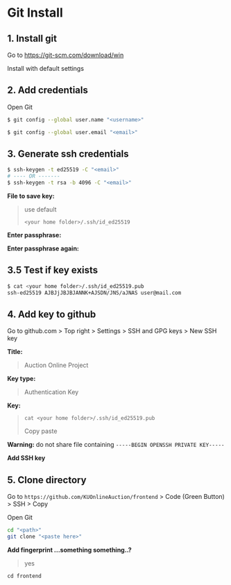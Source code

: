 # Git Install
## 1. Install git
Go to https://git-scm.com/download/win

Install with default settings

## 2. Add credentials
Open Git

```sh
$ git config --global user.name "<username>"

$ git config --global user.email "<email>"
```
## 3. Generate ssh credentials
```sh
$ ssh-keygen -t ed25519 -C "<email>"
# ---- OR -------
$ ssh-keygen -t rsa -b 4096 -C "<email>"
```

**File to save key:**
> use default 
>
> `<your home folder>/.ssh/id_ed25519`

**Enter passphrase:**

**Enter passphrase again:**

## 3.5 Test if key exists
```sh
$ cat <your home folder>/.ssh/id_ed25519.pub
ssh-ed25519 AJBJjJBJBJANNK+AJSDN/JNS/aJNAS user@mail.com
```

## 4. Add key to github
Go to github.com > Top right > Settings > SSH and GPG keys > New SSH key

**Title:** 
> Auction Online Project

**Key type:**
> Authentication Key

**Key:**
> `cat <your home folder>/.ssh/id_ed25519.pub`
>
> Copy paste

**Warning:** do not share file containing `-----BEGIN OPENSSH PRIVATE KEY-----`

**Add SSH key**

## 5. Clone directory
Go to `https://github.com/KUOnlineAuction/frontend` > Code (Green Button) > SSH > Copy

Open Git

```sh
cd "<path>"
git clone "<paste here>"
```
**Add fingerprint ...something something..?**
> yes
```
cd frontend
```

